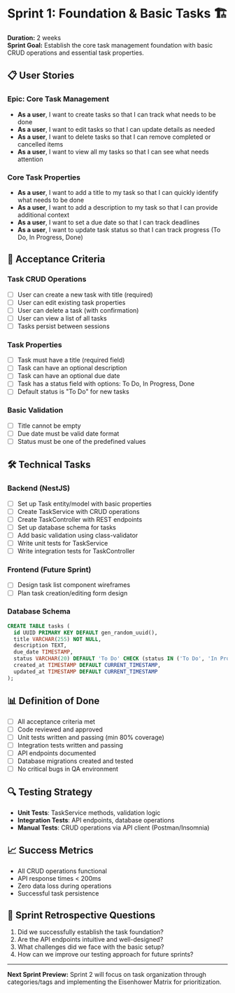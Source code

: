 # Sprint 1: Foundation & Basic Tasks 🏗️

**Duration:** 2 weeks  
**Sprint Goal:** Establish the core task management foundation with basic CRUD operations and essential task properties.

## 📋 User Stories

### Epic: Core Task Management

- **As a user**, I want to create tasks so that I can track what needs to be done
- **As a user**, I want to edit tasks so that I can update details as needed
- **As a user**, I want to delete tasks so that I can remove completed or cancelled items
- **As a user**, I want to view all my tasks so that I can see what needs attention

### Core Task Properties

- **As a user**, I want to add a title to my task so that I can quickly identify what needs to be done
- **As a user**, I want to add a description to my task so that I can provide additional context
- **As a user**, I want to set a due date so that I can track deadlines
- **As a user**, I want to update task status so that I can track progress (To Do, In Progress, Done)

## 🎯 Acceptance Criteria

### Task CRUD Operations

- [ ] User can create a new task with title (required)
- [ ] User can edit existing task properties
- [ ] User can delete a task (with confirmation)
- [ ] User can view a list of all tasks
- [ ] Tasks persist between sessions

### Task Properties

- [ ] Task must have a title (required field)
- [ ] Task can have an optional description
- [ ] Task can have an optional due date
- [ ] Task has a status field with options: To Do, In Progress, Done
- [ ] Default status is "To Do" for new tasks

### Basic Validation

- [ ] Title cannot be empty
- [ ] Due date must be valid date format
- [ ] Status must be one of the predefined values

## 🛠️ Technical Tasks

### Backend (NestJS)

- [ ] Set up Task entity/model with basic properties
- [ ] Create TaskService with CRUD operations
- [ ] Create TaskController with REST endpoints
- [ ] Set up database schema for tasks
- [ ] Add basic validation using class-validator
- [ ] Write unit tests for TaskService
- [ ] Write integration tests for TaskController

### Frontend (Future Sprint)

- [ ] Design task list component wireframes
- [ ] Plan task creation/editing form design

### Database Schema

```sql
CREATE TABLE tasks (
  id UUID PRIMARY KEY DEFAULT gen_random_uuid(),
  title VARCHAR(255) NOT NULL,
  description TEXT,
  due_date TIMESTAMP,
  status VARCHAR(20) DEFAULT 'To Do' CHECK (status IN ('To Do', 'In Progress', 'Done')),
  created_at TIMESTAMP DEFAULT CURRENT_TIMESTAMP,
  updated_at TIMESTAMP DEFAULT CURRENT_TIMESTAMP
);
```

## 📊 Definition of Done

- [ ] All acceptance criteria met
- [ ] Code reviewed and approved
- [ ] Unit tests written and passing (min 80% coverage)
- [ ] Integration tests written and passing
- [ ] API endpoints documented
- [ ] Database migrations created and tested
- [ ] No critical bugs in QA environment

## 🔍 Testing Strategy

- **Unit Tests**: TaskService methods, validation logic
- **Integration Tests**: API endpoints, database operations
- **Manual Tests**: CRUD operations via API client (Postman/Insomnia)

## 📈 Success Metrics

- All CRUD operations functional
- API response times < 200ms
- Zero data loss during operations
- Successful task persistence

## 🚀 Sprint Retrospective Questions

1. Did we successfully establish the task foundation?
2. Are the API endpoints intuitive and well-designed?
3. What challenges did we face with the basic setup?
4. How can we improve our testing approach for future sprints?

---

**Next Sprint Preview:** Sprint 2 will focus on task organization through categories/tags and implementing the Eisenhower Matrix for prioritization.
